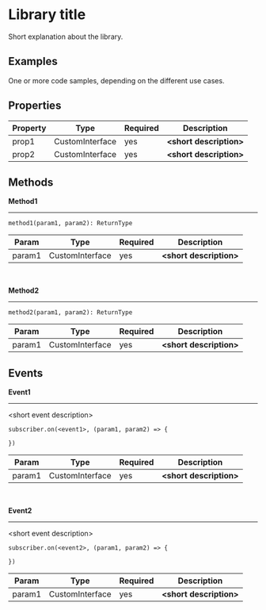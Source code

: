 # Library title

Short explanation about the library.

## Examples

One or more code samples, depending on the different use cases.

## Properties

| Property | Type | Required | Description
|---------------------|-------------------|------------------|------------------|
| prop1 | CustomInterface | yes | **&lt;short description&gt;**|
| prop2 | CustomInterface | yes | **&lt;short description&gt;**|


## Methods

**Method1**
___

```
method1(param1, param2): ReturnType
```

| Param | Type | Required | Description
|---------------------|-------------------|------------------|------------------|
| param1 | CustomInterface | yes | **&lt;short description&gt;**|

&nbsp;

**Method2**
___

```
method2(param1, param2): ReturnType
```

| Param | Type | Required | Description
|---------------------|-------------------|------------------|------------------|
| param1 | CustomInterface | yes | **&lt;short description&gt;**|

## Events

**Event1**
___

&lt;short event description&gt;

```
subscriber.on(<event1>, (param1, param2) => {

})
```

| Param | Type | Required | Description
|---------------------|-------------------|------------------|------------------|
| param1 | CustomInterface | yes | **&lt;short description&gt;**|

&nbsp;

**Event2**
___

&lt;short event description&gt;

```
subscriber.on(<event2>, (param1, param2) => {

})
```

| Param | Type | Required | Description
|---------------------|-------------------|------------------|------------------|
| param1 | CustomInterface | yes | **&lt;short description&gt;**|